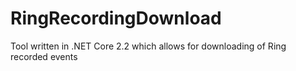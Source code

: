 # RingRecordingDownload
Tool written in .NET Core 2.2 which allows for downloading of Ring recorded events
